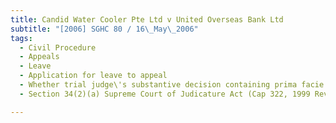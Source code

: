```yaml
---
title: Candid Water Cooler Pte Ltd v United Overseas Bank Ltd 
subtitle: "[2006] SGHC 80 / 16\_May\_2006"
tags:
  - Civil Procedure
  - Appeals
  - Leave
  - Application for leave to appeal
  - Whether trial judge\'s substantive decision containing prima facie case of error of law or case concerning issue of importance upon which determination of Court of Appeal would be to public\'s advantage
  - Section 34(2)(a) Supreme Court of Judicature Act (Cap 322, 1999 Rev Ed)

---
```


